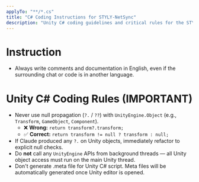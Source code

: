 ```yaml
---
applyTo: "**/*.cs"
title: "C# Coding Instructions for STYLY-NetSync"
description: "Unity C# coding guidelines and critical rules for the STYLY-NetSync project"
---
```


# Instruction
* Always write comments and documentation in English, even if the surrounding chat or code is in another language.

# Unity C# Coding Rules (IMPORTANT)
- Never use null propagation (`?.` / `??`) with `UnityEngine.Object` (e.g., `Transform`, `GameObject`, `Component`).
  - ❌ **Wrong:** `return transform?.transform;`
  - ✅ **Correct:** `return transform != null ? transform : null;`
- If Claude produced any `?.` on Unity objects, immediately refactor to explicit null checks.
- Do **not** call any `UnityEngine` APIs from background threads — all Unity object access must run on the main Unity thread.
- Don't generate .meta file for Unity C# script. Meta files will be automatically generated once Unity editor is opened.

